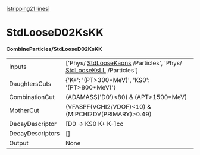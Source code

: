 [[stripping21 lines]](./stripping21-commonparticles)

# StdLooseD02KsKK

**CombineParticles/StdLooseD02KsKK**

|                  |                                                                                                                                    |
|------------------|------------------------------------------------------------------------------------------------------------------------------------|
| Inputs           | ['Phys/ [StdLooseKaons](./stripping21-stdloosekaons) /Particles', 'Phys/ [StdLooseKsLL](./stripping21-stdlooseksll) /Particles'] |
| DaughtersCuts    | {'K+': '(PT\>300\*MeV)', 'KS0': '(PT\>800\*MeV)'}                                                                                  |
| CombinationCut   | (ADAMASS('D0')\<80) & (APT\>1500\*MeV)                                                                                             |
| MotherCut        | (VFASPF(VCHI2/VDOF)\<10) & (MIPCHI2DV(PRIMARY)\>0.49)                                                                              |
| DecayDescriptor  | [D0 -\> KS0 K+ K-]cc                                                                                                             |
| DecayDescriptors | []                                                                                                                               |
| Output           | None                                                                                                                               |
